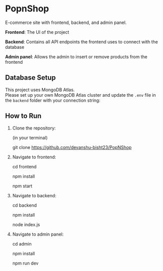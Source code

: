# PopnShop
E-commerce site with frontend, backend, and admin panel.

**Frontend**: The UI of the project

**Backend**: Contains all API endpoints the frontend uses to connect with the database

**Admin panel**: Allows the admin to insert or remove products from the frontend

## Database Setup
This project uses MongoDB Atlas.  
Please set up your own MongoDB Atlas cluster and update the `.env` file in the `backend` folder with your connection string:

## How to Run
1. Clone the repository:

    (in your terminal)
   
    git clone https://github.com/devanshu-bisht23/PopNShop

2. Navigate to frontend:

    cd frontend
   
    npm install
   
    npm start
   
3. Navigate to backend:

    cd backend
   
    npm install
   
    node index.js
   

4. Navigate to admin panel:

    cd admin
    
    npm install
    
    npm run dev
    
